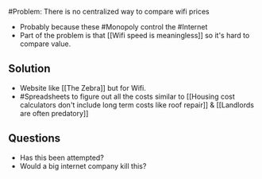 #Problem: There is no centralized way to compare wifi prices

- Probably because these #Monopoly control the #Internet 
- Part of the problem is that [[Wifi speed is meaningless]] so it's hard to compare value.

## Solution
- Website like [[The Zebra]] but for Wifi.
- #Spreadsheets to figure out all the costs similar to [[Housing cost calculators don't include long term costs like roof repair]] & [[Landlords are often predatory]]


## Questions
- Has this been attempted? 
- Would a big internet company kill this?

